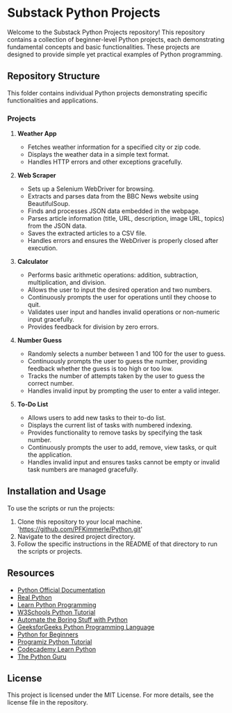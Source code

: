 # Substack Python Projects

Welcome to the Substack Python Projects repository! This repository contains a collection of beginner-level Python projects, each demonstrating fundamental concepts and basic functionalities. These projects are designed to provide simple yet practical examples of Python programming.

## Repository Structure

This folder contains individual Python projects demonstrating specific functionalities and applications.

### Projects

1. **Weather App**
   - Fetches weather information for a specified city or zip code.
   - Displays the weather data in a simple text format.
   - Handles HTTP errors and other exceptions gracefully.

2. **Web Scraper**
   - Sets up a Selenium WebDriver for browsing.
   - Extracts and parses data from the BBC News website using BeautifulSoup.
   - Finds and processes JSON data embedded in the webpage.
   - Parses article information (title, URL, description, image URL, topics) from the JSON data.
   - Saves the extracted articles to a CSV file.
   - Handles errors and ensures the WebDriver is properly closed after execution.

3. **Calculator**
   - Performs basic arithmetic operations: addition, subtraction, multiplication, and division.
   - Allows the user to input the desired operation and two numbers.
   - Continuously prompts the user for operations until they choose to quit.
   - Validates user input and handles invalid operations or non-numeric input gracefully.
   - Provides feedback for division by zero errors.

4. **Number Guess**
   - Randomly selects a number between 1 and 100 for the user to guess.
   - Continuously prompts the user to guess the number, providing feedback whether the guess is too high or too low.
   - Tracks the number of attempts taken by the user to guess the correct number.
   - Handles invalid input by prompting the user to enter a valid integer.

5. **To-Do List**
   - Allows users to add new tasks to their to-do list.
   - Displays the current list of tasks with numbered indexing.
   - Provides functionality to remove tasks by specifying the task number.
   - Continuously prompts the user to add, remove, view tasks, or quit the application.
   - Handles invalid input and ensures tasks cannot be empty or invalid task numbers are managed gracefully.


## Installation and Usage
To use the scripts or run the projects: 
1. Clone this repository to your local machine. 'https://github.com/PFKimmerle/Python.git'
2. Navigate to the desired project directory.
3. Follow the specific instructions in the README of that directory to run the scripts or projects.


## Resources
- [Python Official Documentation](https://docs.python.org/3/)
- [Real Python](https://realpython.com/)
- [Learn Python Programming](https://www.learnpython.org/)
- [W3Schools Python Tutorial](https://www.w3schools.com/python/)
- [Automate the Boring Stuff with Python](https://automatetheboringstuff.com/)
- [GeeksforGeeks Python Programming Language](https://www.geeksforgeeks.org/python-programming-language/)
- [Python for Beginners](https://www.pythonforbeginners.com/)
- [Programiz Python Tutorial](https://www.programiz.com/python-programming)
- [Codecademy Learn Python](https://www.codecademy.com/learn/learn-python-3)
- [The Python Guru](http://thepythonguru.com/)


## License
This project is licensed under the MIT License. For more details, see the license file in the repository.
